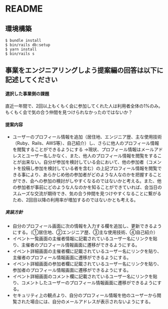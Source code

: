 # README

## 環境構築
```
$ bundle install
$ bin/rails db:setup
$ yarn install
$ bin/rails s
```

## 事業をエンジニアリングしよう提案編の回答は以下に記述してください
#### 選択した事業側の課題
直近一年間で、2回以上もくもく会に参加してくれた人は利用者全体の1%のみ。もくもく会で気の合う仲間を見つけられなかったのではないか？

#### 提案内容
- ユーザーのプロフィール情報を追加（居住地、エンジニア歴、主な使用技術（Ruby、Rails、AWS等）、自己紹介）し、さらに他人のプロフィール情報を閲覧することができるようにする
→現状、プロフィール情報はメールアドレスとユーザー名しかなく、また、他人のプロフィール情報を閲覧をすることが出来ない。自分が参加を検討している会において、他の参加者（コメントを投稿し参加を検討している者を含む）の上記プロフィール情報を閲覧できる事により、あらかじめ他の参加者がどのような人なのかを把握することができ、会への参加の検討がしやすくなるのではないかと考える。また、他の参加者が事前にどのような人なのかを知ることができていれば、会当日のスムーズな交流が期待でき、気の合う仲間を見つけやすくなることに繋がるため、2回目以降の利用率が増加するのではないかとも考える。

##### 実装方針
- 自分のプロフィール画面に次の情報を入力する欄を追加し、更新できるようにする。（①居住地、②エンジニア歴、③主な使用技術、④自己紹介）
- イベント一覧画面の主催者情報に記載されているユーザー名にリンクを貼り、主催者のプロフィール情報画面に遷移ができるようにする。
- イベント詳細画面の主催者欄に記載されているユーザー名にリンクを貼り、主催者のプロフィール情報画面に遷移ができるようにする。
- イベント詳細画面の参加者欄に記載されているユーザー名にリンクを貼り、参加者のプロフィール情報画面に遷移ができるようにする。
- イベント詳細画面のコメント欄に記載されているユーザー名にリンクを貼り、コメントしたユーザーのプロフィール情報画面に遷移ができるようにする。
- セキュリティ上の観点より、自分のプロフィール情報を他のユーザーから閲覧された場合には、自分のメールアドレスが表示されないようにする。
